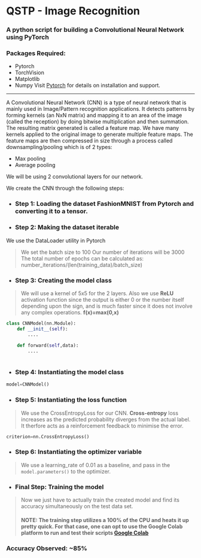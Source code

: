 # QSTP - Image Recognition
### A python script for building a Convolutional Neural Network using PyTorch

### Packages Required:
- Pytorch
- TorchVision
- Matplotlib
- Numpy
Visit [Pytorch](https://pytorch.org/) for details on installation and support.
---

A Convolutional Neural Network (CNN) is a type of neural network that is mainly used in Image/Pattern recognition applications. 
It detects patterns by forming kernels (an NxN matrix) and mapping it to an area of the image (called the reception) by doing bitwise multiplication and then summation. The resulting matrix generated is called a feature map. We have many kernels applied to the original image to generate multiple feature maps. The feature maps are then compressed in size through a process called downsampling/pooling which is of 2 types:
- Max pooling
- Average pooling

We will be using 2 convolutional layers for our network.

We create the CNN through the following steps:
- ### Step 1: Loading the dataset FashionMNIST from Pytorch and converting it to a tensor.
- ### Step 2: Making the dataset iterable
We use the DataLoader utility in Pytorch
> We set the batch size to 100
> Our number of iterations will be 3000
> The total number of epochs can be calculated as:
>number_iterations/(len(training_data)/batch_size)
- ### Step 3: Creating the model class
>We will use a kernel of 5x5 for the 2 layers. Also we use **ReLU** activation function since the output is either 0 or the number itself depending upon the sign, and is much faster since it does not involve any complex operations.
**f(x)=max(0,x)**
> 
```python
class CNNModel(nn.Module):
    def __init__(self):
        ....
    
    def forward(self,data):
        ....
    
```
- ### Step 4: Instantiating the model class
> 
```python
model=CNNModel()
```
- ### Step 5: Instantiating the loss function
>We use the CrossEntropyLoss for our CNN. **Cross-entropy** loss increases as the predicted probability diverges from the actual label. It therfore acts as a reinforcement feedback to minimise the error.
>
```python
criterion=nn.CrossEntropyLoss()
```

- ### Step 6: Instantiating the optimizer variable
>We use a learning_rate of 0.01 as a baseline, and pass in the ```model.parameters()``` to the optimizer.
- ### Final Step: Training the model 
>Now we just have to actually train the created model and find its accuracy simultaneously on the test data set.
>#### NOTE: The training step utilizes a 100% of the CPU and heats it up pretty quick. For that case, one can opt to use the Google Colab platform to run and test their scripts [Google Colab](https://colab.research.google.com)

### Accuracy Observed: ~85%




